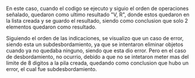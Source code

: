En este caso, cuando el codigo se ejecuto y siguio el orden de operaciones señalado, quedaron como ultimo resultado "V, R", donde estos quedaron en la lista creada y se guardo el resultado, siendo como conclusion que solo 2 elementos quedaron como resultado.

Siguiendo el orden de las indicaciones, se visualizo que un caso de error, siendo esta un subdesbordamiento, ya que se intentaron eliminar objetos cuando ya no quedaba ninguno, siendo que esta dio error. Pero en el caso de desbordamiento, no ocurrio, debido a que no se intetaron meter mas del limite de 8 digitos a la pila creada, quedando como conclusion que hubo un error, el cual fue subdesbordamiento.
